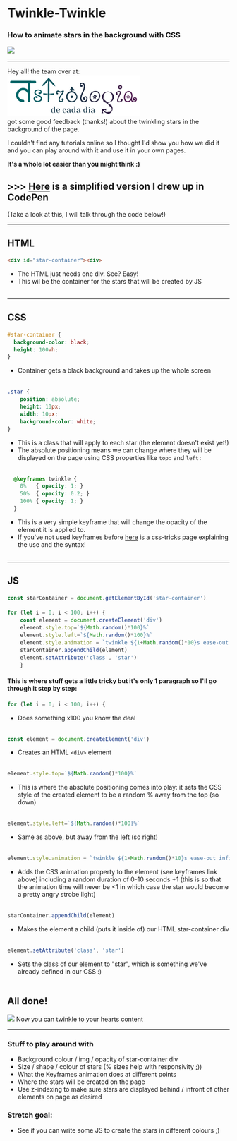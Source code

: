 # Twinkle-Twinkle

### How to animate stars in the background with CSS

<img src="https://media.giphy.com/media/3ohs4oWkzyVeVgTwKQ/giphy.gif" height="200">

<hr>

Hey all! the team over at:  
[![Foo](astrologia-logo.png)](https://fac21.github.io/week-2-astrologia-de-cada-dia/)  
got some good feedback (thanks!) about the twinkling stars in the background of the page.

I couldn't find any tutorials online so I thought I'd show you how we did it and you can play around with it and use it in your own pages.

**It's a whole lot easier than you might think :)**

## >>> [Here](https://codepen.io/2sexi4skool/pen/mdOZaqw) is a simplified version I drew up in CodePen
(Take a look at this, I will talk through the code below!)
<hr>

## HTML

```html
<div id="star-container"><div>
```
- The HTML just needs one div. See? Easy! 
- This wil be the container for the stars that will be created by JS
<br><br>
<hr>

## CSS

```css
#star-container {
  background-color: black;
  height: 100vh;
}
```
- Container gets a black background and takes up the whole screen
<br><br>
```css
.star {
    position: absolute;
    height: 10px;
    width: 10px;
    background-color: white;
}
```

- This is a class that will apply to each star (the element doesn't exist yet!)
- The absolute positioning means we can change where they will be displayed on the page using CSS properties like `top:` and `left:`
<br><br>
```css
  @keyframes twinkle {
    0%   { opacity: 1; }
    50%  { opacity: 0.2; }
    100% { opacity: 1; }
  }
```
- This is a very simple keyframe that will change the opacity of the element it is applied to.
- If you've not used keyframes before  [here](https://css-tricks.com/almanac/properties/a/animation/) is a css-tricks page explaining the use and the syntax! 
<br><br>
<hr>

## JS

```javascript
const starContainer = document.getElementById('star-container')

for (let i = 0; i < 100; i++) {
    const element = document.createElement('div')
    element.style.top=`${Math.random()*100}%`
    element.style.left=`${Math.random()*100}%`
    element.style.animation = `twinkle ${1+Math.random()*10}s ease-out infinite`
    starContainer.appendChild(element)
    element.setAttribute('class', 'star')
    }
```

#### This is where stuff gets a little tricky but it's only 1 paragraph so I'll go through it step by step:

```javascript 
for (let i = 0; i < 100; i++) { 
```
- Does something x100 you know the deal
<br><br>

```javascript 
const element = document.createElement('div') 
```
- Creates an HTML `<div>` element
<br><br>

```javascript 
element.style.top=`${Math.random()*100}%` 
```
- This is where the absolute positioning comes into play: it sets the CSS style of the created element to be a random % away from the top (so down)
<br><br>
```javascript 
element.style.left=`${Math.random()*100}%` 
```
- Same as above, but away from the left (so right)
<br><br>
```javascript 
element.style.animation = `twinkle ${1+Math.random()*10}s ease-out infinite` 
```
- Adds the CSS animation property to the element (see keyframes link above) including a random duration of 0-10 seconds +1 (this is so that the animation time will never be <1 in which case the star would become a pretty angry strobe light) 
<br><br>
```javascript 
starContainer.appendChild(element) 
```
- Makes the element a child (puts it inside of) our HTML star-container div
<br><br>
```javascript 
element.setAttribute('class', 'star') 
```
- Sets the class of our element to "star", which is something we've already defined in our CSS :)
<br><br>
## All done!

<img src="https://media.giphy.com/media/Yr00rD28UDqKI/giphy.gif" height="200">
Now you can twinkle to your hearts content

<hr>

### Stuff to play around with

- Background colour / img / opacity of star-container div
- Size / shape / colour of stars (% sizes help with responsivity ;))
- What the Keyframes animation does at different points
- Where the stars will be created on the page
- Use z-indexing to make sure stars are displayed behind / infront of other elements on page as desired

### Stretch goal:

- See if you can write some JS to create the stars in different colours ;)

